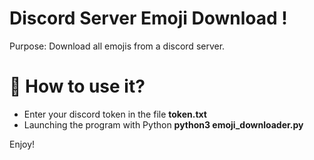 # Discord Server Emoji Download !
Purpose: Download all emojis from a discord server.

# 🚀 How to use it?
* Enter your discord token in the file **token.txt**
* Launching the program with Python **python3 emoji_downloader.py**

Enjoy!
